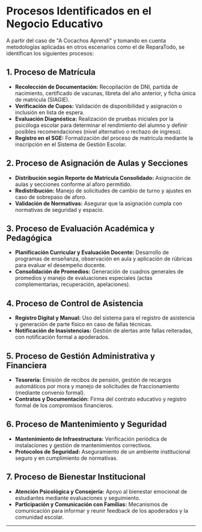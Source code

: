 # Procesos Identificados en el Negocio Educativo

A partir del caso de "A Cocachos Aprendí" y tomando en cuenta metodologías aplicadas en otros escenarios como el de ReparaTodo, se identifican los siguientes procesos:

## 1. Proceso de Matrícula
- **Recolección de Documentación:** Recopilación de DNI, partida de nacimiento, certificado de vacunas, libreta del año anterior, y ficha única de matrícula (SIAGIE).
- **Verificación de Cupos:** Validación de disponibilidad y asignación o inclusión en lista de espera.
- **Evaluación Diagnóstica:** Realización de pruebas iniciales por la psicóloga escolar para determinar el rendimiento del alumno y definir posibles recomendaciones (nivel alternativo o rechazo de ingreso).
- **Registro en el SGE:** Formalización del proceso de matrícula mediante la inscripción en el Sistema de Gestión Escolar.

## 2. Proceso de Asignación de Aulas y Secciones
- **Distribución según Reporte de Matrícula Consolidado:** Asignación de aulas y secciones conforme al aforo permitido.
- **Redistribución:** Manejo de solicitudes de cambio de turno y ajustes en caso de sobrepaso de aforo.
- **Validación de Normativas:** Asegurar que la asignación cumpla con normativas de seguridad y espacio.

## 3. Proceso de Evaluación Académica y Pedagógica
- **Planificación Curricular y Evaluación Docente:** Desarrollo de programas de enseñanza, observación en aula y aplicación de rúbricas para evaluar el desempeño docente.
- **Consolidación de Promedios:** Generación de cuadros generales de promedios y manejo de evaluaciones especiales (actas complementarias, recuperación, apelaciones).

## 4. Proceso de Control de Asistencia
- **Registro Digital y Manual:** Uso del sistema para el registro de asistencia y generación de parte físico en caso de fallas técnicas.
- **Notificación de Inasistencias:** Gestión de alertas ante fallas reiteradas, con notificación formal a apoderados.

## 5. Proceso de Gestión Administrativa y Financiera
- **Tesorería:** Emisión de recibos de pensión, gestión de recargos automáticos por mora y manejo de solicitudes de fraccionamiento (mediante convenio formal).
- **Contratos y Documentación:** Firma del contrato educativo y registro formal de los compromisos financieros.

## 6. Proceso de Mantenimiento y Seguridad
- **Mantenimiento de Infraestructura:** Verificación periódica de instalaciones y gestión de mantenimientos correctivos.
- **Protocolos de Seguridad:** Aseguramiento de un ambiente institucional seguro y en cumplimiento de normativas.

## 7. Proceso de Bienestar Institucional
- **Atención Psicológica y Consejería:** Apoyo al bienestar emocional de estudiantes mediante evaluaciones y seguimiento.
- **Participación y Comunicación con Familias:** Mecanismos de comunicación para informar y reunir feedback de los apoderados y la comunidad escolar.

---
